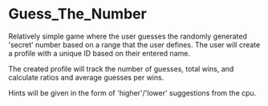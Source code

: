 # Guess_The_Number

Relatively simple game where the user guesses the randomly generated 'secret' number based on a range that the user defines. The user will create a profile with a unique ID based on their entered
name. 

The created profile will track the number of guesses, total wins, and calculate ratios and average guesses per wins.

Hints will be given in the form of 'higher'/'lower' suggestions from the cpu. 
